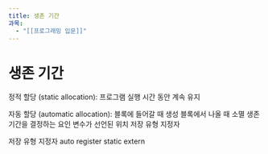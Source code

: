 ```yaml
---
title: 생존 기간
과목:
  - "[[프로그래밍 입문]]"
---
```


# 생존 기간

정적 할당 (static allocation):
 프로그램 실행 시간 동안 계속 유지

자동 할당 (automatic allocation):
 블록에 들어갈 때 생성
 블록에서 나올 때 소멸 생존 기간을 결정하는 요인
 변수가 선언된 위치
 저장 유형 지정자

저장 유형 지정자
 auto
 register
 static
 extern
